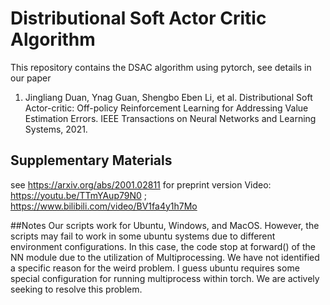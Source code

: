 # Distributional Soft Actor Critic Algorithm

This repository contains the DSAC algorithm using pytorch, see details in our paper

1) Jingliang Duan, Ynag Guan, Shengbo Eben Li, et al. Distributional Soft Actor-critic: Off-policy Reinforcement Learning for Addressing Value Estimation Errors. IEEE Transactions on Neural Networks and Learning Systems, 2021. 

## Supplementary Materials
see https://arxiv.org/abs/2001.02811 for preprint version
Video: https://youtu.be/TTmYAup79N0 ; https://www.bilibili.com/video/BV1fa4y1h7Mo

##Notes
Our scripts work for Ubuntu, Windows, and MacOS. However, the scripts may fail to work in some ubuntu systems due to different environment configurations. In this case, the code stop at forward() of the NN module due to the utilization of Multiprocessing. We have not identified a specific reason for the weird problem. I guess ubuntu requires some special configuration for running multiprocess within torch. We are actively seeking to resolve this problem.

